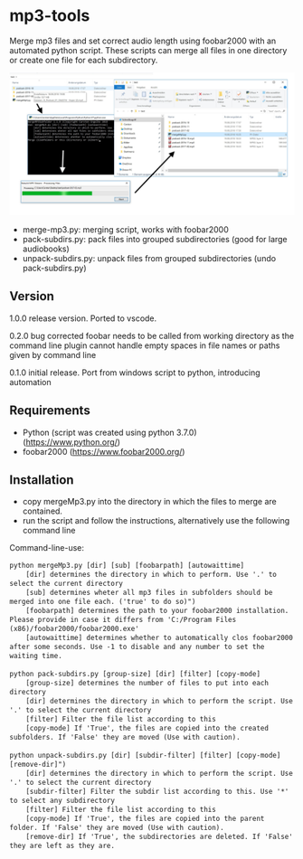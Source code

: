# mp3-tools
Merge mp3 files and set correct audio length using foobar2000 with an automated python script. These scripts can merge all files in one directory or create one file for each subdirectory.


![merge mp3 files from subdirectories](/mergemp3subdirs.jpg)
 - merge-mp3.py: merging script, works with foobar2000
 - pack-subdirs.py: pack files into grouped subdirectories (good for large audiobooks)
 - unpack-subdirs.py: unpack files from grouped subdirectories (undo pack-subdirs.py)

## Version
1.0.0 release version. Ported to vscode.

0.2.0 bug corrected foobar needs to be called from working directory as the command line plugin cannot handle empty spaces in file names or paths given by command line

0.1.0 initial release. Port from windows script to python, introducing automation

## Requirements
- Python (script was created using python 3.7.0) (https://www.python.org/)
- foobar2000 (https://www.foobar2000.org/)

## Installation
- copy mergeMp3.py into the directory in which the files to merge are contained.
- run the script and follow the instructions, alternatively use the following command line

Command-line-use:
```
python mergeMp3.py [dir] [sub] [foobarpath] [autowaittime]
    [dir] determines the directory in which to perform. Use '.' to select the current directory
    [sub] determines wheter all mp3 files in subfolders should be merged into one file each. ('true' to do so)")
    [foobarpath] determines the path to your foobar2000 installation. Please provide in case it differs from 'C:/Program Files (x86)/foobar2000/foobar2000.exe'
    [autowaittime] determines whether to automatically clos foobar2000 after some seconds. Use -1 to disable and any number to set the waiting time.

python pack-subdirs.py [group-size] [dir] [filter] [copy-mode]
    [group-size] determines the number of files to put into each directory
    [dir] determines the directory in which to perform the script. Use '.' to select the current directory
    [filter] Filter the file list according to this
    [copy-mode] If 'True', the files are copied into the created subfolders. If 'False' they are moved (Use with caution).

python unpack-subdirs.py [dir] [subdir-filter] [filter] [copy-mode] [remove-dir]")
    [dir] determines the directory in which to perform the script. Use '.' to select the current directory
    [subdir-filter] Filter the subdir list according to this. Use '*' to select any subdirectory
    [filter] Filter the file list according to this
    [copy-mode] If 'True', the files are copied into the parent folder. If 'False' they are moved (Use with caution).
    [remove-dir] If 'True', the subdirectories are deleted. If 'False' they are left as they are.
```
